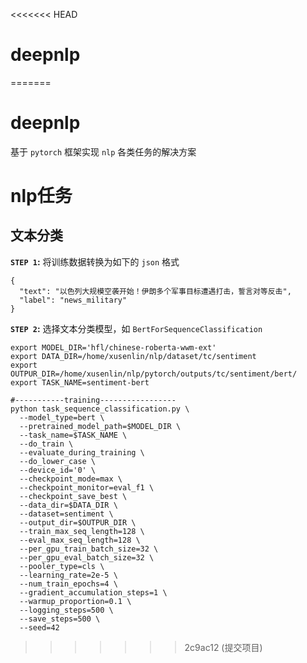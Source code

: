 <<<<<<< HEAD
# deepnlp
=======
# deepnlp

基于 `pytorch` 框架实现 `nlp` 各类任务的解决方案

# nlp任务

## 文本分类

**`STEP 1`:** 将训练数据转换为如下的 `json` 格式
```
{
  "text": "以色列大规模空袭开始！伊朗多个军事目标遭遇打击，誓言对等反击",
  "label": "news_military"
}
```

**`STEP 2`:** 选择文本分类模型，如 `BertForSequenceClassification`

```shell
export MODEL_DIR='hfl/chinese-roberta-wwm-ext'
export DATA_DIR=/home/xusenlin/nlp/dataset/tc/sentiment
export OUTPUR_DIR=/home/xusenlin/nlp/pytorch/outputs/tc/sentiment/bert/ 
export TASK_NAME=sentiment-bert

#-----------training-----------------
python task_sequence_classification.py \
  --model_type=bert \
  --pretrained_model_path=$MODEL_DIR \
  --task_name=$TASK_NAME \
  --do_train \
  --evaluate_during_training \
  --do_lower_case \
  --device_id='0' \
  --checkpoint_mode=max \
  --checkpoint_monitor=eval_f1 \
  --checkpoint_save_best \
  --data_dir=$DATA_DIR \
  --dataset=sentiment \
  --output_dir=$OUTPUR_DIR \
  --train_max_seq_length=128 \
  --eval_max_seq_length=128 \
  --per_gpu_train_batch_size=32 \
  --per_gpu_eval_batch_size=32 \
  --pooler_type=cls \
  --learning_rate=2e-5 \
  --num_train_epochs=4 \
  --gradient_accumulation_steps=1 \
  --warmup_proportion=0.1 \
  --logging_steps=500 \
  --save_steps=500 \
  --seed=42
```


>>>>>>> 2c9ac12 (提交项目)

